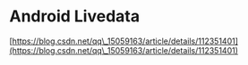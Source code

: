 # Android Livedata

[https://blog.csdn.net/qq\_15059163/article/details/112351401](https://blog.csdn.net/qq\_15059163/article/details/112351401)
